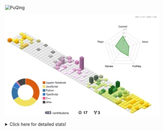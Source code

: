 ![PuQing](https://user-images.githubusercontent.com/27223114/171565019-9a56fae6-b08b-421f-99db-7e830da42371.png)

![](./profile-3d-contrib/profile-season-animate.svg)

<details>
<summary>Click here for detailed stats!</summary>

<!--START_SECTION:waka-->
**I'm a Night 🦉** 

```text
🌞 Morning    46 commits     ███░░░░░░░░░░░░░░░░░░░░░░   12.11% 
🌆 Daytime    124 commits    ████████░░░░░░░░░░░░░░░░░   32.63% 
🌃 Evening    111 commits    ███████░░░░░░░░░░░░░░░░░░   29.21% 
🌙 Night      99 commits     ██████░░░░░░░░░░░░░░░░░░░   26.05%

```


📊 **This Week I Spent My Time On** 

```text
💬 Programming Languages: 
C++                      5 hrs 45 mins       ██████████████████████░░░   87.58% 
Python                   34 mins             ██░░░░░░░░░░░░░░░░░░░░░░░   8.66% 
C                        14 mins             █░░░░░░░░░░░░░░░░░░░░░░░░   3.64% 
Markdown                 0 secs              ░░░░░░░░░░░░░░░░░░░░░░░░░   0.12%

🔥 Editors: 
VS Code                  6 hrs 34 mins       █████████████████████████   100.0%

💻 Operating System: 
Linux                    4 hrs 56 mins       ██████████████████░░░░░░░   75.13% 
Windows                  1 hr 13 mins        ████░░░░░░░░░░░░░░░░░░░░░   18.73% 
Mac                      24 mins             █░░░░░░░░░░░░░░░░░░░░░░░░   6.14%

```


<!--END_SECTION:waka-->
</details>
